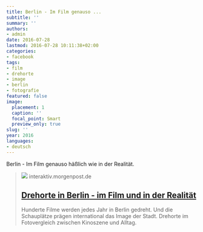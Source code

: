 ```yaml
---
title: Berlin - Im Film genauso ...
subtitle: ''
summary: ''
authors:
- admin
date: 2016-07-28
lastmod: 2016-07-28 10:11:38+02:00
categories:
- facebook
tags:
- film
- drehorte
- image
- berlin
- fotografie
featured: false
image:
  placement: 1
  caption: ''
  focal_point: Smart
  preview_only: true
slug: ''
year: 2016
languages:
- deutsch
---
```


Berlin - Im Film genauso häßlich wie in der Realität.
> [![](http://interaktiv.morgenpost.de/drehorte-berlin/images/thumb.jpg)](http://interaktiv.morgenpost.de/drehorte-berlin/)
> interaktiv.morgenpost.de
> ## [Drehorte in Berlin - im Film und in der Realität](http://interaktiv.morgenpost.de/drehorte-berlin/)
>
>Hunderte Filme werden jedes Jahr in Berlin gedreht. Und die Schauplätze prägen international das Image der Stadt. Drehorte im Fotovergleich zwischen Kinoszene und Alltag.